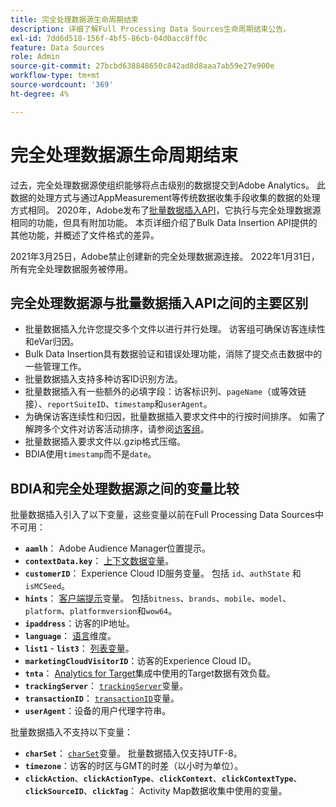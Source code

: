 ```yaml
---
title: 完全处理数据源生命周期结束
description: 详细了解Full Processing Data Sources生命周期结束公告。
exl-id: 7dd6d518-156f-4bf5-86cb-04d0acc8ff0c
feature: Data Sources
role: Admin
source-git-commit: 27bcbd638848650c842ad8d8aaa7ab59e27e900e
workflow-type: tm+mt
source-wordcount: '369'
ht-degree: 4%

---
```


# 完全处理数据源生命周期结束

过去，完全处理数据源使组织能够将点击级别的数据提交到Adobe Analytics。 此数据的处理方式与通过AppMeasurement等传统数据收集手段收集的数据的处理方式相同。 2020年，Adobe发布了[批量数据插入API](https://developer.adobe.com/analytics-apis/docs/2.0/guides/endpoints/bulk-data-insertion/)，它执行与完全处理数据源相同的功能，但具有附加功能。 本页详细介绍了Bulk Data Insertion API提供的其他功能，并概述了文件格式的差异。

2021年3月25日，Adobe禁止创建新的完全处理数据源连接。 2022年1月31日，所有完全处理数据服务被停用。

## 完全处理数据源与批量数据插入API之间的主要区别

* 批量数据插入允许您提交多个文件以进行并行处理。 访客组可确保访客连续性和eVar归因。
* Bulk Data Insertion具有数据验证和错误处理功能，消除了提交点击数据中的一些管理工作。
* 批量数据插入支持多种访客ID识别方法。
* 批量数据插入有一些额外的必填字段：访客标识列、`pageName`（或等效链接）、`reportSuiteID`、`timestamp`和`userAgent`。
* 为确保访客连续性和归因，批量数据插入要求文件中的行按时间排序。 如需了解跨多个文件对访客活动排序，请参阅[访客组](https://developer.adobe.com/analytics-apis/docs/2.0/guides/endpoints/bulk-data-insertion/visitor-groups/)。
* 批量数据插入要求文件以.gzip格式压缩。
* BDIA使用`timestamp`而不是`date`。

## BDIA和完全处理数据源之间的变量比较

批量数据插入引入了以下变量，这些变量以前在Full Processing Data Sources中不可用：

* **`aamlh`**： Adobe Audience Manager位置提示。
* **`contextData.key`**： [上下文数据变量](/help/implement/vars/page-vars/contextdata.md)。
* **`customerID`**： Experience Cloud ID服务变量。 包括 `id`、`authState` 和 `isMCSeed`。
* **`hints`**： [客户端提示](https://experienceleague.adobe.com/docs/experience-platform/edge/fundamentals/user-agent-client-hints.html)变量。 包括`bitness`、`brands`、`mobile`、`model`、`platform`、`platformversion`和`wow64`。
* **`ipaddress`**：访客的IP地址。
* **`language`**： [语言](/help/components/dimensions/language.md)维度。
* **`list1`** - **`list3`**： [列表变量](/help/implement/vars/page-vars/list.md)。
* **`marketingCloudVisitorID`**：访客的Experience Cloud ID。
* **`tnta`**： [Analytics for Target](https://experienceleague.adobe.com/docs/target/using/integrate/a4t/a4t.html)集成中使用的Target数据有效负载。
* **`trackingServer`**： [`trackingServer`](/help/implement/vars/config-vars/trackingserver.md)变量。
* **`transactionID`**： [`transactionID`](/help/implement/vars/page-vars/transactionid.md)变量。
* **`userAgent`**：设备的用户代理字符串。

批量数据插入不支持以下变量：

* **`charSet`**： [`charSet`](/help/implement/vars/config-vars/charset.md)变量。 批量数据插入仅支持UTF-8。
* **`timezone`**：访客的时区与GMT的时差（以小时为单位）。
* **`clickAction`**、**`clickActionType`**、**`clickContext`**、**`clickContextType`**、**`clickSourceID`**、**`clickTag`**： Activity Map数据收集中使用的变量。
